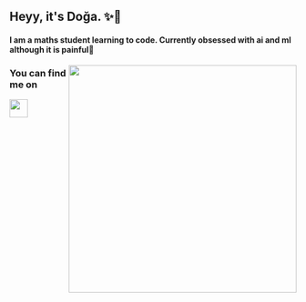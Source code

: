 ## Heyy, it's Doğa. :sparkles::fairy:

#### I am a maths student learning to code. Currently obsessed with ai and ml although it is painful:heartbeat:

<img src="https://media.giphy.com/media/jsrzmkHrdk5ND4CE4Y/giphy.gif" align=right width=400px height= 400px>

### You can find me on
[linkedin]: www.linkedin.com/in/doğa-murabıt-003531246

[<img height="32" width="32" src="[https://unpkg.com/simple-icons@v8/icons/[ICON SLUG].svg](https://icons8.com/icon/80451/linkedin-circled)" />][linkedin]

